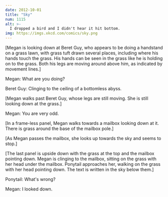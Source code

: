 ```yaml
---
date: 2012-10-01
title: "Sky"
num: 1115
alt: >-
  I dropped a bird and I didn't hear it hit bottom.
img: https://imgs.xkcd.com/comics/sky.png
---
```

[Megan is looking down at Beret Guy, who appears to be doing a handstand on a grass lawn, with grass tuft drawn several places, including where his hands touch the grass. His hands can be seen in the grass like he is holding on to the grass. Both his legs are moving around above him, as indicated by movement lines.]

Megan: What are you doing?

Beret Guy: Clinging to the ceiling of a bottomless abyss.

[Megan walks past Beret Guy, whose legs are still moving. She is still looking down at the grass.]

Megan: You are very odd.

[In a frame-less panel, Megan walks towards a mailbox looking down at it. There is grass around the base of the mailbox pole.]

[As Megan passes the mailbox, she looks up towards the sky and seems to stop.]

[The last panel is upside down with the grass at the top and the mailbox pointing down. Megan is clinging to the mailbox, sitting on the grass with her head under the mailbox. Ponytail approaches her, walking on the grass with her head pointing down. The text is written in the sky below them.]

Ponytail: What's wrong?

Megan: I looked down.